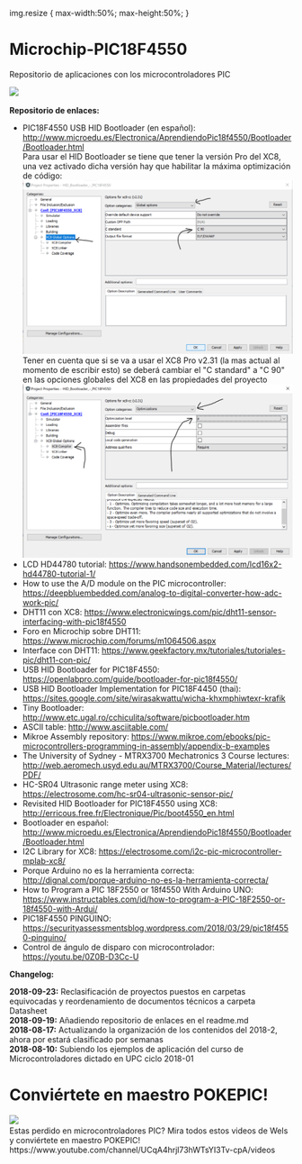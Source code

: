 img.resize {
  max-width:50%;
  max-height:50%;
}

# Microchip-PIC18F4550
Repositorio de aplicaciones con los microcontroladores PIC

<img src="PIC18F4550_1.gif">

<b>Repositorio de enlaces:</b><br>
- PIC18F4550 USB HID Bootloader (en español): http://www.microedu.es/Electronica/AprendiendoPic18f4550/Bootloader/Bootloader.html <br>
Para usar el HID Bootloader se tiene que tener la versión Pro del XC8, una vez activado dicha versión hay que habilitar la máxima optimización de código:<br>
<img class="resize" src="xc8pro_0.PNG"><br>
Tener en cuenta que si se va a usar el XC8 Pro v2.31 (la mas actual al momento de escribir esto) se deberá cambiar el "C standard" a "C 90" en las opciones globales del XC8 en las propiedades del proyecto<br>
<img class="resize" src="xc8pro_1.PNG"><br>
- LCD HD44780 tutorial: https://www.handsonembedded.com/lcd16x2-hd44780-tutorial-1/ <br>
- How to use the A/D module on the PIC microcontroller: https://deepbluembedded.com/analog-to-digital-converter-how-adc-work-pic/ <br>
- DHT11 con XC8: https://www.electronicwings.com/pic/dht11-sensor-interfacing-with-pic18f4550 <br>
- Foro en Microchip sobre DHT11: https://www.microchip.com/forums/m1064506.aspx <br>
- Interface con DHT11: https://www.geekfactory.mx/tutoriales/tutoriales-pic/dht11-con-pic/ <br>
- USB HID Bootloader for PIC18F4550: https://openlabpro.com/guide/bootloader-for-pic18f4550/ <br>
- USB HID Bootloader Implementation for PIC18F4450 (thai): https://sites.google.com/site/wirasakwattu/wicha-khxmphiwtexr-krafik <br>
- Tiny Bootloader: http://www.etc.ugal.ro/cchiculita/software/picbootloader.htm <br>
- ASCII table: http://www.asciitable.com/ <br>
- Mikroe Assembly repository: https://www.mikroe.com/ebooks/pic-microcontrollers-programming-in-assembly/appendix-b-examples <br>
- The University of Sydney - MTRX3700 Mechatronics 3 Course lectures: http://web.aeromech.usyd.edu.au/MTRX3700/Course_Material/lectures/PDF/ <br>
- HC-SR04 Ultrasonic range meter using XC8: https://electrosome.com/hc-sr04-ultrasonic-sensor-pic/ <br>
- Revisited HID Bootloader for PIC18F4550 using XC8: http://erricous.free.fr/Electronique/Pic/boot4550_en.html <br>
- Bootloader en español: http://www.microedu.es/Electronica/AprendiendoPic18f4550/Bootloader/Bootloader.html <br>
- I2C Library for XC8: https://electrosome.com/i2c-pic-microcontroller-mplab-xc8/ <br>
- Porque Arduino no es la herramienta correcta: http://dignal.com/porque-arduino-no-es-la-herramienta-correcta/ <br>
- How to Program a PIC 18F2550 or 18f4550 With Arduino UNO: https://www.instructables.com/id/how-to-program-a-PIC-18F2550-or-18f4550-with-Ardui/ <br>
- PIC18F4550 PINGÜINO: https://securityassessmentsblog.wordpress.com/2018/03/29/pic18f4550-pinguino/ <br>
- Control de ángulo de disparo con microcontrolador: https://youtu.be/0Z0B-D3Cc-U <br>

<b> Changelog:</b>

<b>2018-09-23:</b> Reclasificación de proyectos puestos en carpetas equivocadas y reordenamiento de documentos técnicos a carpeta Datasheet <br>
<b>2018-09-19:</b> Añadiendo repositorio de enlaces en el readme.md<br>
<b>2018-08-17:</b> Actualizando la organización de los contenidos del 2018-2, ahora por estará clasificado por semanas <br>
<b>2018-08-10:</b> Subiendo los ejemplos de aplicación del curso de Microcontroladores dictado en UPC ciclo 2018-01
<br>
<h1>Conviértete en maestro POKEPIC!</h1>
<img src="ash_ketchum_pokemon_master_by_spartandragon12_dactz9n-pre.jpg"><br>
Estas perdido en microcontroladores PIC? Mira todos estos videos de Wels y conviértete en maestro POKEPIC!<br>
https://www.youtube.com/channel/UCqA4hrjl73hWTsYI3Tv-cpA/videos <br>
